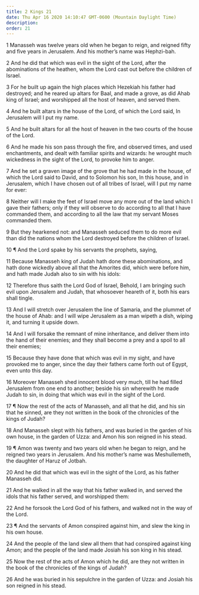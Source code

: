 ```yaml
---
title: 2 Kings 21
date: Thu Apr 16 2020 14:10:47 GMT-0600 (Mountain Daylight Time)
description: 
order: 21
---
```


<p>
  1 Manasseh was twelve years old when he began to reign, and reigned fifty and
  five years in Jerusalem. And his mother&#x2019;s name was Hephzi-bah.
</p>
<p>
  2 And he did that which was evil in the sight of the Lord, after the
  abominations of the heathen, whom the Lord cast out before the children of
  Israel.
</p>
<p>
  3 For he built up again the high places which Hezekiah his father had
  destroyed; and he reared up altars for Baal, and made a grove, as did Ahab
  king of Israel; and worshipped all the host of heaven, and served them.
</p>
<p>
  4 And he built altars in the house of the Lord, of which the Lord said, In
  Jerusalem will I put my name.
</p>
<p>
  5 And he built altars for all the host of heaven in the two courts of the
  house of the Lord.
</p>
<p>
  6 And he made his son pass through the fire, and observed times, and used
  enchantments, and dealt with familiar spirits and wizards: he wrought much
  wickedness in the sight of the Lord, to provoke him to anger.
</p>
<p>
  7 And he set a graven image of the grove that he had made in the house, of
  which the Lord said to David, and to Solomon his son, In this house, and in
  Jerusalem, which I have chosen out of all tribes of Israel, will I put my name
  for ever:
</p>
<p>
  8 Neither will I make the feet of Israel move any more out of the land which I
  gave their fathers; only if they will observe to do according to all that I
  have commanded them, and according to all the law that my servant Moses
  commanded them.
</p>
<p>
  9 But they hearkened not: and Manasseh seduced them to do more evil than did
  the nations whom the Lord destroyed before the children of Israel.
</p>
<p>10 &#xB6; And the Lord spake by his servants the prophets, saying,</p>
<p>
  11 Because Manasseh king of Judah hath done these abominations, and hath done
  wickedly above all that the Amorites did, which were before him, and hath made
  Judah also to sin with his idols:
</p>
<p>
  12 Therefore thus saith the Lord God of Israel, Behold, I am bringing such
  evil upon Jerusalem and Judah, that whosoever heareth of it, both his ears
  shall tingle.
</p>
<p>
  13 And I will stretch over Jerusalem the line of Samaria, and the plummet of
  the house of Ahab: and I will wipe Jerusalem as a man wipeth a dish, wiping
  it, and turning it upside down.
</p>
<p>
  14 And I will forsake the remnant of mine inheritance, and deliver them into
  the hand of their enemies; and they shall become a prey and a spoil to all
  their enemies;
</p>
<p>
  15 Because they have done that which was evil in my sight, and have provoked
  me to anger, since the day their fathers came forth out of Egypt, even unto
  this day.
</p>
<p>
  16 Moreover Manasseh shed innocent blood very much, till he had filled
  Jerusalem from one end to another; beside his sin wherewith he made Judah to
  sin, in doing that which was evil in the sight of the Lord.
</p>
<p>
  17 &#xB6; Now the rest of the acts of Manasseh, and all that he did, and his
  sin that he sinned, are they not written in the book of the chronicles of the
  kings of Judah?
</p>
<p>
  18 And Manasseh slept with his fathers, and was buried in the garden of his
  own house, in the garden of Uzza: and Amon his son reigned in his stead.
</p>
<p>
  19 &#xB6; Amon was twenty and two years old when he began to reign, and he
  reigned two years in Jerusalem. And his mother&#x2019;s name was Meshullemeth,
  the daughter of Haruz of Jotbah.
</p>
<p>
  20 And he did that which was evil in the sight of the Lord, as his father
  Manasseh did.
</p>
<p>
  21 And he walked in all the way that his father walked in, and served the
  idols that his father served, and worshipped them:
</p>
<p>
  22 And he forsook the Lord God of his fathers, and walked not in the way of
  the Lord.
</p>
<p>
  23 &#xB6; And the servants of Amon conspired against him, and slew the king in
  his own house.
</p>
<p>
  24 And the people of the land slew all them that had conspired against king
  Amon; and the people of the land made Josiah his son king in his stead.
</p>
<p>
  25 Now the rest of the acts of Amon which he did, are they not written in the
  book of the chronicles of the kings of Judah?
</p>
<p>
  26 And he was buried in his sepulchre in the garden of Uzza: and Josiah his
  son reigned in his stead.
</p>
